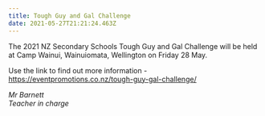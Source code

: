 ```yaml
---
title: Tough Guy and Gal Challenge
date: 2021-05-27T21:21:24.463Z
---
```

The 2021 NZ Secondary Schools Tough Guy and Gal Challenge will be held at Camp Wainui, Wainuiomata, Wellington on Friday 28 May. 

Use the link to find out more information -
https://eventpromotions.co.nz/tough-guy-gal-challenge/

*Mr Barnett  
Teacher in charge*

 	